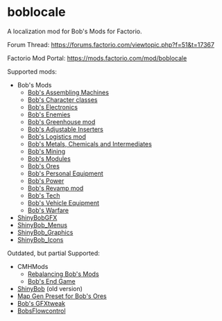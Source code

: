 # boblocale
A localization mod for Bob's Mods for Factorio.

Forum Thread: https://forums.factorio.com/viewtopic.php?f=51&t=17367

Factorio Mod Portal: https://mods.factorio.com/mod/boblocale


Supported mods:
* Bob's Mods
  * [Bob's Assembling Machines](https://mods.factorio.com/mod/bobassembly)
  * [Bob's Character classes](https://mods.factorio.com/mod/bobclasses)
  * [Bob's Electronics](https://mods.factorio.com/mod/bobelectronics)
  * [Bob's Enemies](https://mods.factorio.com/mod/bobenemies)
  * [Bob's Greenhouse mod](https://mods.factorio.com/mod/bobgreenhouse)
  * [Bob's Adjustable Inserters](https://mods.factorio.com/mod/bobinserters)
  * [Bob's Logistics mod](https://mods.factorio.com/mod/boblogistics)
  * [Bob's Metals, Chemicals and Intermediates](https://mods.factorio.com/mod/bobplates)
  * [Bob's Mining](https://mods.factorio.com/mod/bobmining)
  * [Bob's Modules](https://mods.factorio.com/mod/bobmodules)
  * [Bob's Ores](https://mods.factorio.com/mod/bobores)
  * [Bob's Personal Equipment](https://mods.factorio.com/mod/bobequipment)
  * [Bob's Power](https://mods.factorio.com/mod/bobpower)
  * [Bob's Revamp mod](https://mods.factorio.com/mod/bobrevamp)
  * [Bob's Tech](https://mods.factorio.com/mod/bobtech)
  * [Bob's Vehicle Equipment](https://mods.factorio.com/mod/bobvehicleequipment)
  * [Bob's Warfare](https://mods.factorio.com/mod/bobwarfare)
* [ShinyBobGFX](https://mods.factorio.com/mod/ShinyBobGFX)
* [ShinyBob_Menus](https://mods.factorio.com/mod/ShinyBob_Menus)
* [ShinyBob_Graphics](https://mods.factorio.com/mod/ShinyBob_Graphics)
* [ShinyBob_Icons](https://mods.factorio.com/mod/ShinyBob_Icons)

Outdated, but partial Supported:
* CMHMods
    * [Rebalancing Bob's Mods](https://mods.factorio.com/mod/CMHMod)
    * [Bob's End Game](https://mods.factorio.com/mod/CMHModBobEndGame)
* [ShinyBob](https://mods.factorio.com/mod/ShinyBob) (old version)
* [Map Gen Preset for Bob's Ores](https://mods.factorio.com/mod/preset-for-bobs-ores)
* [Bob's GFXtweak](https://mods.factorio.com/mod/bobmods_gfxtweak)
* [BobsFlowcontrol](https://mods.factorio.com/mod/bobsflowcontrol)
